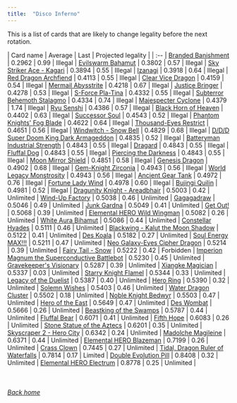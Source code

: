 ```yaml
---
title:  "Disco Inferno"
---
```


This is a list of cards that are likely to change legality before the next rotation.

| Card name | Average | Last | Projected legality |
| :-- |
[Branded Banishment](https://db.ygoprodeck.com/card/?search=Branded%20Banishment) | 0.2962 | 0.99 | Illegal |
[Evilswarm Bahamut](https://db.ygoprodeck.com/card/?search=Evilswarm%20Bahamut) | 0.3802 | 0.57 | Illegal |
[Sky Striker Ace - Kagari](https://db.ygoprodeck.com/card/?search=Sky%20Striker%20Ace%20-%20Kagari) | 0.3894 | 0.55 | Illegal |
[Izanagi](https://db.ygoprodeck.com/card/?search=Izanagi) | 0.3918 | 0.64 | Illegal |
[Red Dragon Archfiend](https://db.ygoprodeck.com/card/?search=Red%20Dragon%20Archfiend) | 0.4113 | 0.55 | Illegal |
[Clear Vice Dragon](https://db.ygoprodeck.com/card/?search=Clear%20Vice%20Dragon) | 0.4159 | 0.54 | Illegal |
[Mermail Abysstrite](https://db.ygoprodeck.com/card/?search=Mermail%20Abysstrite) | 0.4218 | 0.67 | Illegal |
[Justice Bringer](https://db.ygoprodeck.com/card/?search=Justice%20Bringer) | 0.4278 | 0.53 | Illegal |
[S-Force Pla-Tina](https://db.ygoprodeck.com/card/?search=S-Force%20Pla-Tina) | 0.4332 | 0.55 | Illegal |
[Subterror Behemoth Stalagmo](https://db.ygoprodeck.com/card/?search=Subterror%20Behemoth%20Stalagmo) | 0.4334 | 0.74 | Illegal |
[Majespecter Cyclone](https://db.ygoprodeck.com/card/?search=Majespecter%20Cyclone) | 0.4379 | 1.74 | Illegal |
[Ryu Senshi](https://db.ygoprodeck.com/card/?search=Ryu%20Senshi) | 0.4386 | 0.57 | Illegal |
[Black Horn of Heaven](https://db.ygoprodeck.com/card/?search=Black%20Horn%20of%20Heaven) | 0.4402 | 0.63 | Illegal |
[Successor Soul](https://db.ygoprodeck.com/card/?search=Successor%20Soul) | 0.4543 | 0.52 | Illegal |
[Phantom Knights' Fog Blade](https://db.ygoprodeck.com/card/?search=Phantom%20Knights'%20Fog%20Blade) | 0.4622 | 0.64 | Illegal |
[Thousand-Eyes Restrict](https://db.ygoprodeck.com/card/?search=Thousand-Eyes%20Restrict) | 0.4651 | 0.56 | Illegal |
[Windwitch - Snow Bell](https://db.ygoprodeck.com/card/?search=Windwitch%20-%20Snow%20Bell) | 0.4829 | 0.68 | Illegal |
[D/D/D Super Doom King Dark Armageddon](https://db.ygoprodeck.com/card/?search=D/D/D%20Super%20Doom%20King%20Dark%20Armageddon) | 0.4835 | 0.52 | Illegal |
[Batteryman Industrial Strength](https://db.ygoprodeck.com/card/?search=Batteryman%20Industrial%20Strength) | 0.4843 | 0.55 | Illegal |
[Dragard](https://db.ygoprodeck.com/card/?search=Dragard) | 0.4843 | 0.55 | Illegal |
[Fluffal Dog](https://db.ygoprodeck.com/card/?search=Fluffal%20Dog) | 0.4843 | 0.55 | Illegal |
[Piercing the Darkness](https://db.ygoprodeck.com/card/?search=Piercing%20the%20Darkness) | 0.4843 | 0.55 | Illegal |
[Moon Mirror Shield](https://db.ygoprodeck.com/card/?search=Moon%20Mirror%20Shield) | 0.4851 | 0.58 | Illegal |
[Genesis Dragon](https://db.ygoprodeck.com/card/?search=Genesis%20Dragon) | 0.4902 | 0.68 | Illegal |
[Gem-Knight Zirconia](https://db.ygoprodeck.com/card/?search=Gem-Knight%20Zirconia) | 0.4943 | 0.56 | Illegal |
[World Legacy Monstrosity](https://db.ygoprodeck.com/card/?search=World%20Legacy%20Monstrosity) | 0.4943 | 0.56 | Illegal |
[Ancient Gear Tank](https://db.ygoprodeck.com/card/?search=Ancient%20Gear%20Tank) | 0.4972 | 0.76 | Illegal |
[Fortune Lady Wind](https://db.ygoprodeck.com/card/?search=Fortune%20Lady%20Wind) | 0.4978 | 0.60 | Illegal |
[Bujingi Quilin](https://db.ygoprodeck.com/card/?search=Bujingi%20Quilin) | 0.4981 | 0.52 | Illegal |
[Dragunity Knight - Areadbhair](https://db.ygoprodeck.com/card/?search=Dragunity%20Knight%20-%20Areadbhair) | 0.5003 | 0.42 | Unlimited |
[Wind-Up Factory](https://db.ygoprodeck.com/card/?search=Wind-Up%20Factory) | 0.5038 | 0.46 | Unlimited |
[Gagagadraw](https://db.ygoprodeck.com/card/?search=Gagagadraw) | 0.5046 | 0.49 | Unlimited |
[Junk Gardna](https://db.ygoprodeck.com/card/?search=Junk%20Gardna) | 0.5049 | 0.41 | Unlimited |
[Get Out!](https://db.ygoprodeck.com/card/?search=Get%20Out!) | 0.5068 | 0.39 | Unlimited |
[Elemental HERO Wild Wingman](https://db.ygoprodeck.com/card/?search=Elemental%20HERO%20Wild%20Wingman) | 0.5082 | 0.26 | Unlimited |
[White Aura Bihamut](https://db.ygoprodeck.com/card/?search=White%20Aura%20Bihamut) | 0.5086 | 0.44 | Unlimited |
[Constellar Hyades](https://db.ygoprodeck.com/card/?search=Constellar%20Hyades) | 0.5111 | 0.46 | Unlimited |
[Blackwing - Kalut the Moon Shadow](https://db.ygoprodeck.com/card/?search=Blackwing%20-%20Kalut%20the%20Moon%20Shadow) | 0.5122 | 0.41 | Unlimited |
[Des Koala](https://db.ygoprodeck.com/card/?search=Des%20Koala) | 0.5182 | 0.27 | Unlimited |
[Soul Energy MAX!!!](https://db.ygoprodeck.com/card/?search=Soul%20Energy%20MAX!!!) | 0.5211 | 0.47 | Unlimited |
[Neo Galaxy-Eyes Cipher Dragon](https://db.ygoprodeck.com/card/?search=Neo%20Galaxy-Eyes%20Cipher%20Dragon) | 0.5214 | 0.39 | Unlimited |
[Fairy Tail - Snow](https://db.ygoprodeck.com/card/?search=Fairy%20Tail%20-%20Snow) | 0.5222 | 0.42 | Forbidden |
[Imperion Magnum the Superconductive Battlebot](https://db.ygoprodeck.com/card/?search=Imperion%20Magnum%20the%20Superconductive%20Battlebot) | 0.5230 | 0.45 | Unlimited |
[Gravekeeper's Visionary](https://db.ygoprodeck.com/card/?search=Gravekeeper's%20Visionary) | 0.5287 | 0.39 | Unlimited |
[Xiangke Magician](https://db.ygoprodeck.com/card/?search=Xiangke%20Magician) | 0.5337 | 0.03 | Unlimited |
[Starry Knight Flamel](https://db.ygoprodeck.com/card/?search=Starry%20Knight%20Flamel) | 0.5344 | 0.33 | Unlimited |
[Legacy of the Duelist](https://db.ygoprodeck.com/card/?search=Legacy%20of%20the%20Duelist) | 0.5387 | 0.40 | Unlimited |
[Hero Ring](https://db.ygoprodeck.com/card/?search=Hero%20Ring) | 0.5390 | 0.32 | Unlimited |
[Solemn Wishes](https://db.ygoprodeck.com/card/?search=Solemn%20Wishes) | 0.5403 | 0.46 | Unlimited |
[Water Dragon Cluster](https://db.ygoprodeck.com/card/?search=Water%20Dragon%20Cluster) | 0.5502 | 0.18 | Unlimited |
[Noble Knight Bedwyr](https://db.ygoprodeck.com/card/?search=Noble%20Knight%20Bedwyr) | 0.5503 | 0.47 | Unlimited |
[Hero of the East](https://db.ygoprodeck.com/card/?search=Hero%20of%20the%20East) | 0.5649 | 0.47 | Unlimited |
[Des Wombat](https://db.ygoprodeck.com/card/?search=Des%20Wombat) | 0.5666 | 0.26 | Unlimited |
[Beastking of the Swamps](https://db.ygoprodeck.com/card/?search=Beastking%20of%20the%20Swamps) | 0.5787 | 0.44 | Unlimited |
[Fluffal Bear](https://db.ygoprodeck.com/card/?search=Fluffal%20Bear) | 0.6071 | 0.41 | Unlimited |
[Fifth Hope](https://db.ygoprodeck.com/card/?search=Fifth%20Hope) | 0.6083 | 0.26 | Unlimited |
[Stone Statue of the Aztecs](https://db.ygoprodeck.com/card/?search=Stone%20Statue%20of%20the%20Aztecs) | 0.6201 | 0.35 | Unlimited |
[Skyscraper 2 - Hero City](https://db.ygoprodeck.com/card/?search=Skyscraper%202%20-%20Hero%20City) | 0.6342 | 0.24 | Unlimited |
[Madolche Magileine](https://db.ygoprodeck.com/card/?search=Madolche%20Magileine) | 0.6371 | 0.44 | Unlimited |
[Elemental HERO Blazeman](https://db.ygoprodeck.com/card/?search=Elemental%20HERO%20Blazeman) | 0.7199 | 0.26 | Unlimited |
[Crass Clown](https://db.ygoprodeck.com/card/?search=Crass%20Clown) | 0.7445 | 0.27 | Unlimited |
[Tidal, Dragon Ruler of Waterfalls](https://db.ygoprodeck.com/card/?search=Tidal,%20Dragon%20Ruler%20of%20Waterfalls) | 0.7814 | 0.17 | Limited |
[Double Evolution Pill](https://db.ygoprodeck.com/card/?search=Double%20Evolution%20Pill) | 0.8408 | 0.32 | Unlimited |
[Elemental HERO Electrum](https://db.ygoprodeck.com/card/?search=Elemental%20HERO%20Electrum) | 0.8778 | 0.25 | Unlimited |

<br>

###### [Back home](index)